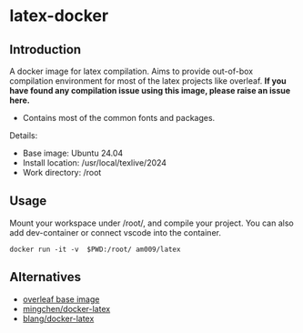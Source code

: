 # latex-docker

## Introduction

A docker image for latex compilation. Aims to provide out-of-box compilation environment for most of the latex projects like overleaf. **If you have found any compilation issue using this image, please raise an issue here.**

- Contains most of the common fonts and packages.

Details:
- Base image: Ubuntu 24.04
- Install location: /usr/local/texlive/2024
- Work directory: /root

## Usage

Mount your workspace under /root/, and compile your project. You can also add dev-container or connect vscode into the container.

```
docker run -it -v  $PWD:/root/ am009/latex
```

## Alternatives

- [overleaf base image](https://github.com/overleaf/overleaf/blob/main/server-ce/Dockerfile-base)
- [mingchen/docker-latex](https://github.com/mingchen/docker-latex)
- [blang/docker-latex](https://github.com/blang/latex-docker)
